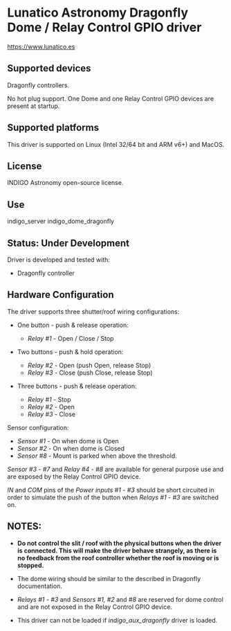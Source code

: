 # Lunatico Astronomy Dragonfly Dome / Relay Control GPIO driver

https://www.lunatico.es

## Supported devices

Dragonfly controllers.

No hot plug support. One Dome and one Relay Control GPIO devices are present at startup.

## Supported platforms

This driver is supported on Linux (Intel 32/64 bit and ARM v6+) and MacOS.

## License

INDIGO Astronomy open-source license.

## Use

indigo_server indigo_dome_dragonfly

## Status: Under Development

Driver is developed and tested with:
* Dragonfly controller

## Hardware Configuration

The driver supports three shutter/roof wiring configurations:

* One button - push & release operation:
	* *Relay \#1* - Open / Close / Stop


* Two buttons - push & hold operation:
	* *Relay \#2* - Open (push Open, release Stop)
	* *Relay \#3* - Close (push Close, release Stop)


* Three buttons - push & release operation:
	* *Relay \#1* - Stop
	* *Relay \#2* - Open
	* *Relay \#3* - Close


Sensor configuration:
 * *Sensor \#1* - On when dome is Open
 * *Sensor \#2* - On when dome is Closed
 * *Sensor \#8* - Mount is parked when above the threshold.

*Sensor \#3 - \#7* and *Relay \#4 - \#8* are available for general purpose use and are exposed by the Relay Control GPIO device.

*IN* and *COM* pins of the *Power inputs \#1 - \#3* should be short circuited in order to simulate the push of the button when *Relays \#1 - \#3* are switched on.

## NOTES:
* **Do not control the slit / roof with the physical buttons when the driver is connected. This will make the driver behave strangely, as there is no feedback from the roof controller whether the roof is moving or is stopped.**

* The dome wiring should be similar to the described in Dragonfly documentation.

* *Relays \#1 - \#3* and *Sensors \#1, \#2* and *\#8* are reserved for dome control and are not exposed in the Relay Control GPIO device.

* This driver can not be loaded if *indigo_aux_dragonfly* driver is loaded.
